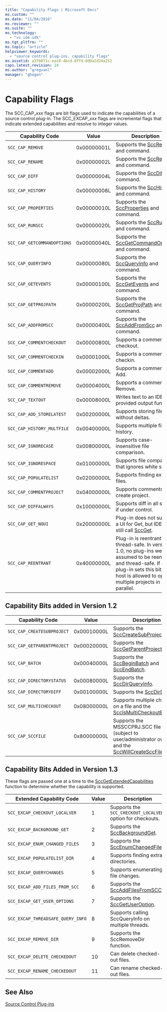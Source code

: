 ```yaml
---
title: "Capability Flags | Microsoft Docs"
ms.custom: ""
ms.date: "11/04/2016"
ms.reviewer: ""
ms.suite: ""
ms.technology: 
  - "vs-ide-sdk"
ms.tgt_pltfrm: ""
ms.topic: "article"
helpviewer_keywords: 
  - "source control plug-ins, capability flags"
ms.assetid: a3f6071c-eac8-4bcd-8ffd-8d0a2d24a252
caps.latest.revision: 24
ms.author: "gregvanl"
manager: "ghogen"
---
```

# Capability Flags
The SCC_CAP_*xxx* flags are bit flags used to indicate the capabilities of a source control plug-in. The SCC_EXCAP_*xxx* flags are incremental flags that indicate extended capabilities and resolve to integer values.  
  
|Capability Code|Value|Description|  
|---------------------|-----------|-----------------|  
|`SCC_CAP_REMOVE`|0x00000001L|Supports the [SccRemove](../extensibility/sccremove-function.md) and command.|  
|`SCC_CAP_RENAME`|0x00000002L|Supports the [SccRename](../extensibility/sccrename-function.md) and command.|  
|`SCC_CAP_DIFF`|0x00000004L|Supports the [SccDiff](../extensibility/sccdiff-function.md) and command.|  
|`SCC_CAP_HISTORY`|0x00000008L|Supports the [SccHistory](../extensibility/scchistory-function.md) and command.|  
|`SCC_CAP_PROPERTIES`|0x00000010L|Supports the [SccProperties](../extensibility/sccproperties-function.md) and command.|  
|`SCC_CAP_RUNSCC`|0x00000020L|Supports the [SccRunScc](../extensibility/sccrunscc-function.md) and command.|  
|`SCC_CAP_GETCOMMANDOPTIONS`|0x00000040L|Supports the [SccGetCommandOptions](../extensibility/sccgetcommandoptions-function.md) and command.|  
|`SCC_CAP_QUERYINFO`|0x00000080L|Supports the [SccQueryInfo](../extensibility/sccqueryinfo-function.md) and command.|  
|`SCC_CAP_GETEVENTS`|0x00000100L|Supports the [SccGetEvents](../extensibility/sccgetevents-function.md) and command.|  
|`SCC_CAP_GETPROJPATH`|0x00000200L|Supports the [SccGetProjPath](../extensibility/sccgetprojpath-function.md) and command.|  
|`SCC_CAP_ADDFROMSCC`|0x00000400L|Supports the [SccAddFromScc](../extensibility/sccaddfromscc-function.md) and command.|  
|`SCC_CAP_COMMENTCHECKOUT`|0x00000800L|Supports a comment on checkout.|  
|`SCC_CAP_COMMENTCHECKIN`|0x00001000L|Supports a comment on checkin.|  
|`SCC_CAP_COMMENTADD`|0x00002000L|Supports a comment on Add.|  
|`SCC_CAP_COMMENTREMOVE`|0x00004000L|Supports a comment on Remove.|  
|`SCC_CAP_TEXTOUT`|0x00008000L|Writes text to an IDE-provided output function.|  
|`SCC_CAP_ADD_STORELATEST`|0x00200000L|Supports storing files without deltas.|  
|`SCC_CAP_HISTORY_MULTFILE`|0x00400000L|Supports multiple file history.|  
|`SCC_CAP_IGNORECASE`|0x00800000L|Supports case-insensitive file comparison.|  
|`SCC_CAP_IGNORESPACE`|0x01000000L|Supports file comparison that ignores white space.|  
|`SCC_CAP_POPULATELIST`|0x02000000L|Supports finding extra files.|  
|`SCC_CAP_COMMENTPROJECT`|0x04000000L|Supports comments on create project.|  
|`SCC_CAP_DIFFALWAYS`|0x10000000L|Supports diff in all states if under control.|  
|`SCC_CAP_GET_NOUI`|0x20000000L|Plug-in does not support a UI for Get, but IDE may still call [SccGet](../extensibility/sccget-function.md).|  
|`SCC_CAP_REENTRANT`|0x40000000L|Plug-in is reentrant and thread-safe. In version 1.0, no plug-ins were assumed to be reentrant and thread-safe. If a 1.1 plug-in sets this bit, the host is allowed to open multiple projects in parallel.|  
  
## Capability Bits added in Version 1.2  
  
|Capability Code|Value|Description|  
|---------------------|-----------|-----------------|  
|`SCC_CAP_CREATESUBPROJECT`|0x00010000L|Supports the [SccCreateSubProject](../extensibility/scccreatesubproject-function.md).|  
|`SCC_CAP_GETPARENTPROJECT`|0x00020000L|Supports the [SccGetParentProjectPath](../extensibility/sccgetparentprojectpath-function.md).|  
|`SCC_CAP_BATCH`|0x00040000L|Supports the [SccBeginBatch](../extensibility/sccbeginbatch-function.md) and [SccEndBatch](../extensibility/sccendbatch-function.md).|  
|`SCC_CAP_DIRECTORYSTATUS`|0x00080000L|Supports the [SccDirQueryInfo](../extensibility/sccdirqueryinfo-function.md).|  
|`SCC_CAP_DIRECTORYDIFF`|0x00100000L|Supports the [SccDirDiff](../extensibility/sccdirdiff-function.md).|  
|`SCC_CAP_MULTICHECKOUT`|0x08000000L|Supports multiple checkouts on a file and the [SccIsMultiCheckoutEnabled](../extensibility/sccismulticheckoutenabled-function.md).|  
|`SCC_CAP_SCCFILE`|0x80000000L|Supports the MSSCCPRJ.SCC file (subject to user/administrator override) and the [SccWillCreateSccFile](../extensibility/sccwillcreatesccfile-function.md).|  
  
## Capability Bits Added in Version 1.3  
 These flags are passed one at a time to the [SccGetExtendedCapabilities](../extensibility/sccgetextendedcapabilities-function.md) function to determine whether the capability is supported.  
  
|Extended Capability Code|Value|Description|  
|------------------------------|-----------|-----------------|  
|`SCC_EXCAP_CHECKOUT_LOCALVER`|1|Supports the `SCC_CHECKOUT_LOCALVER` option for checkouts.|  
|`SCC_EXCAP_BACKGROUND_GET`|2|Supports the [SccBackgroundGet](../extensibility/sccbackgroundget-function.md).|  
|`SCC_EXCAP_ENUM_CHANGED_FILES`|3|Supports the [SccEnumChangedFiles](../extensibility/sccenumchangedfiles-function.md).|  
|`SCC_EXCAP_POPULATELIST_DIR`|4|Supports finding extra directories.|  
|`SCC_EXCAP_QUERYCHANGES`|5|Supports enumerating file changes.|  
|`SCC_EXCAP_ADD_FILES_FROM_SCC`|6|Supports the [SccAddFilesFromSCC](../extensibility/sccaddfilesfromscc-function.md).|  
|`SCC_EXCAP_GET_USER_OPTIONS`|7|Supports the [SccGetUserOption](../extensibility/sccgetuseroption-function.md).|  
|`SCC_EXCAP_THREADSAFE_QUERY_INFO`|8|Supports calling SccQueryInfo on multiple threads.|  
|`SCC_EXCAP_REMOVE_DIR`|9|Supports the SccRemoveDir function.|  
|`SCC_EXCAP_DELETE_CHECKEDOUT`|10|Can delete checked-out files.|  
|`SCC_EXCAP_RENAME_CHECKEDOUT`|11|Can rename checked-out files.|  
  
## See Also  
 [Source Control Plug-ins](../extensibility/source-control-plug-ins.md)
